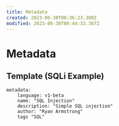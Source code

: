 ```yaml
---
title: Metadata
created: 2023-06-30T00:36:23.300Z
modified: 2023-06-30T00:44:32.367Z
---
```


# Metadata

## Template (SQLi Example)
```
metadata:
	language: v1-beta
	name: "SQL Injection"
	description: "Simple SQL injection"
	author: "Ryan Armstrong"
	tags "SQL"
```




